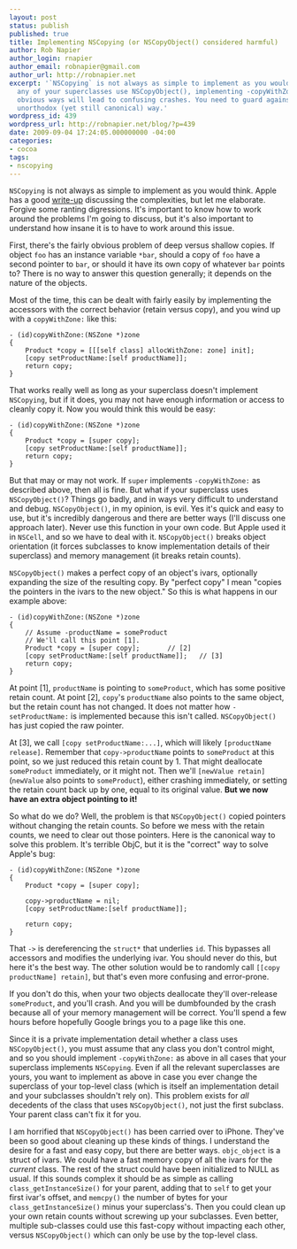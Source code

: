 ```yaml
---
layout: post
status: publish
published: true
title: Implementing NSCopying (or NSCopyObject() considered harmful)
author: Rob Napier
author_login: rnapier
author_email: robnapier@gmail.com
author_url: http://robnapier.net
excerpt: '`NSCopying` is not always as simple to implement as you would think. If
  any of your superclasses use NSCopyObject(), implementing -copyWithZone: in the
  obvious ways will lead to confusing crashes. You need to guard against this in an
  unorthodox (yet still canonical) way.'
wordpress_id: 439
wordpress_url: http://robnapier.net/blog/?p=439
date: 2009-09-04 17:24:05.000000000 -04:00
categories:
- cocoa
tags:
- nscopying
---
```

`NSCopying` is not always as simple to implement as you would think. Apple has a good [write-up](http://developer.apple.com/mac/library/documentation/Cocoa/Conceptual/MemoryMgmt/Articles/mmImplementCopy.html) discussing the complexities, but let me elaborate. Forgive some ranting digressions. It's important to know how to work around the problems I'm going to discuss, but it's also important to understand how insane it is to have to work around this issue.

First, there's the fairly obvious problem of deep versus shallow copies. If object `foo` has an instance variable `*bar`, should a copy of `foo` have a second pointer to `bar`, or should it have its own copy of whatever `bar` points to? There is no way to answer this question generally; it depends on the nature of the objects.

Most of the time, this can be dealt with fairly easily by implementing the accessors with the correct behavior (retain versus copy), and you wind up with a `copyWithZone:` like this:

    - (id)copyWithZone:(NSZone *)zone
    {
        Product *copy = [[[self class] allocWithZone: zone] init];
        [copy setProductName:[self productName]];
        return copy;
    }

That works really well as long as your superclass doesn't implement `NSCopying`, but if it does, you may not have enough information or access to cleanly copy it. Now you would think this would be easy:

    - (id)copyWithZone:(NSZone *)zone
    {
        Product *copy = [super copy];
        [copy setProductName:[self productName]];
        return copy;
    }

But that may or may not work. If `super` implements `-copyWithZone:` as described above, then all is fine. But what if your superclass uses `NSCopyObject()`? Things go badly, and in ways very difficult to understand and debug. <a id="more"></a><a id="more-439"></a>`NSCopyObject()`, in my opinion, is evil. Yes it's quick and easy to use, but it's incredibly dangerous and there are better ways (I'll discuss one approach later). Never use this function in your own code. But Apple used it in `NSCell`, and so we have to deal with it. `NSCopyObject()` breaks object orientation (it forces subclasses to know implementation details of their superclass) and memory management (it breaks retain counts).

`NSCopyObject()` makes a perfect copy of an object's ivars, optionally expanding the size of the resulting copy. By "perfect copy" I mean "copies the pointers in the ivars to the new object." So this is what happens in our example above:

    - (id)copyWithZone:(NSZone *)zone
    {
        // Assume -productName = someProduct
        // We'll call this point [1]. 
        Product *copy = [super copy];		// [2]
        [copy setProductName:[self productName]];	// [3]
        return copy;
    }

At point [1], `productName` is pointing to `someProduct`, which has some positive retain count. At point [2], `copy`'s `productName` also points to the same object, but the retain count has not changed. It does not matter how `-setProductName:` is implemented because this isn't called. `NSCopyObject()` has just copied the raw pointer.

At [3], we call `[copy setProductName:...]`, which will likely `[productName release]`. Remember that `copy->productName` points to `someProduct` at this point, so we just reduced this retain count by 1. That might deallocate `someProduct` immediately, or it might not. Then we'll `[newValue retain]` (`newValue` also points to `someProduct`), either crashing immediately, or setting the retain count back up by one, equal to its original value. **But we now have an extra object pointing to it!**

So what do we do? Well, the problem is that `NSCopyObject()` copied pointers without changing the retain counts. So before we mess with the retain counts, we need to clear out those pointers. Here is the canonical way to solve this problem. It's terrible ObjC, but it is the "correct" way to solve Apple's bug:

    - (id)copyWithZone:(NSZone *)zone
    {
        Product *copy = [super copy];

        copy->productName = nil;
        [copy setProductName:[self productName]];

        return copy;
    }

That `->` is dereferencing the `struct*` that underlies `id`. This bypasses all accessors and modifies the underlying ivar. You should never do this, but here it's the best way. The other solution would be to randomly call `[[copy productName] retain]`, but that's even more confusing and error-prone.

If you don't do this, when your two objects deallocate they'll over-release `someProduct`, and you'll crash. And you will be dumbfounded by the crash because all of your memory management will be correct. You'll spend a few hours before hopefully Google brings you to a page like this one.

Since it is a private implementation detail whether a class uses `NSCopyObject()`, you must assume that any class you don't control might, and so you should implement `-copyWithZone:` as above in all cases that your superclass implements `NSCopying`. Even if all the relevant superclasses are yours, you want to implement as above in case you ever change the superclass of your top-level class (which is itself an implementation detail and your subclasses shouldn't rely on). This problem exists for *all* decedents of the class that uses `NSCopyObject()`, not just the first subclass. Your parent class can't fix it for you.

I am horrified that `NSCopyObject()` has been carried over to iPhone. They've been so good about cleaning up these kinds of things. I understand the desire for a fast and easy copy, but there are better ways. `objc_object` is a struct of ivars. We could have a fast memory copy of all the ivars for the *current* class. The rest of the struct could have been initialized to NULL as usual. If this sounds complex it should be as simple as calling `class_getInstanceSize()` for your parent, adding that to `self` to get your first ivar's offset, and `memcpy()` the number of bytes for your `class_getInstanceSize()` minus your superclass's. Then you could clean up your own retain counts without screwing up your subclasses. Even better, multiple sub-classes could use this fast-copy without impacting each other, versus `NSCopyObject()` which can only be use by the top-level class.

